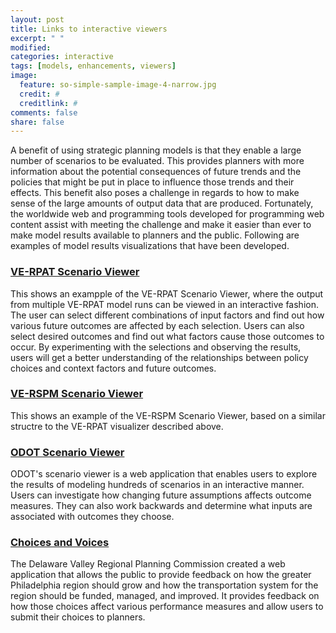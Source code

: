 ```yaml
---
layout: post
title: Links to interactive viewers 
excerpt: " "
modified: 
categories: interactive
tags: [models, enhancements, viewers]
image:
  feature: so-simple-sample-image-4-narrow.jpg
  credit: #
  creditlink: #
comments: false
share: false
---
```


A benefit of using strategic planning models is that they enable a large number of scenarios to be evaluated. This provides planners with more information about the potential consequences of future trends and the policies that might be put in place to influence those trends and their effects. This benefit also poses a challenge in regards to how to make sense of the large amounts of output data that are produced. Fortunately, the worldwide web and programming tools developed for programming web content assist with meeting the challenge and make it easier than ever to make model results available to planners and the public. Following are examples of model results visualizations that have been developed.

### <a href="https://htmlpreview.github.io/?https://github.com/VisionEval/VisionEval/blob/master/sources/VEScenarioViewer/verpat.html" target="_blank">VE-RPAT Scenario Viewer</a>

This shows an exampple of the VE-RPAT Scenario Viewer, where the output from multiple VE-RPAT model runs can be viewed in an interactive fashion. The user can select different combinations of input factors and find out how various future outcomes are affected by each selection. Users can also select desired outcomes and find out what factors cause those outcomes to occur. By experimenting with the selections and observing the results, users will get a better understanding of the relationships between policy choices and context factors and future outcomes.

### <a href="https://htmlpreview.github.io/?https://github.com/VisionEval/VisionEval/blob/master/sources/VEScenarioViewer/verspm.html" target="_blank">VE-RSPM Scenario Viewer</a>

This shows an example of the VE-RSPM Scenario Viewer, based on a similar structre to the VE-RPAT visualizer described above.

### <a href="https://gregorbj.github.io/RSPM-Viewer" target = "_blank">ODOT Scenario Viewer</a>

ODOT's scenario viewer is a web application that enables users to explore the results of modeling hundreds of scenarios in an interactive manner. Users can investigate how changing future assumptions affects outcome measures. They can also work backwards and determine what inputs are associated with outcomes they choose.

### <a href="http://www.dvrpc.org/choicesandvoices/" target = "_blank">Choices and Voices</a>

The Delaware Valley Regional Planning Commission created a web application that allows the public to provide feedback on how the greater Philadelphia region should grow and how the transportation system for the region should be funded, managed, and improved. It provides feedback on how those choices affect various performance measures and allow users to submit their choices to planners.